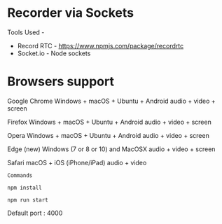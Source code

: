 # Recorder via Sockets

Tools Used - 

  - Record RTC - https://www.npmjs.com/package/recordrtc
  - Socket.io - Node sockets

# Browsers support

Google Chrome	Windows + macOS + Ubuntu + Android	audio + video + screen

Firefox	Windows + macOS + Ubuntu + Android	audio + video + screen

Opera	Windows + macOS + Ubuntu + Android	audio + video + screen

Edge (new)	Windows (7 or 8 or 10) and MacOSX	audio + video + screen

Safari	macOS + iOS (iPhone/iPad)	audio + video

```
Commands
```

```
npm install
```

```
npm run start
```

Default port : 4000


